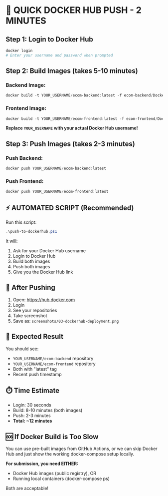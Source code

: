 # 🚀 QUICK DOCKER HUB PUSH - 2 MINUTES

## Step 1: Login to Docker Hub
```powershell
docker login
# Enter your username and password when prompted
```

## Step 2: Build Images (takes 5-10 minutes)

### Backend Image:
```powershell
docker build -t YOUR_USERNAME/ecom-backend:latest -f ecom-backend/Dockerfile .
```

### Frontend Image:
```powershell
docker build -t YOUR_USERNAME/ecom-frontend:latest -f ecom-frontend/Dockerfile .
```

**Replace `YOUR_USERNAME` with your actual Docker Hub username!**

## Step 3: Push Images (takes 2-3 minutes)

### Push Backend:
```powershell
docker push YOUR_USERNAME/ecom-backend:latest
```

### Push Frontend:
```powershell
docker push YOUR_USERNAME/ecom-frontend:latest
```

## ⚡ AUTOMATED SCRIPT (Recommended)

Run this script:
```powershell
.\push-to-dockerhub.ps1
```

It will:
1. Ask for your Docker Hub username
2. Login to Docker Hub
3. Build both images
4. Push both images
5. Give you the Docker Hub link

## 📸 After Pushing

1. Open: https://hub.docker.com
2. Login
3. See your repositories
4. Take screenshot
5. Save as: `screenshots/03-dockerhub-deployment.png`

## 🎯 Expected Result

You should see:
- `YOUR_USERNAME/ecom-backend` repository
- `YOUR_USERNAME/ecom-frontend` repository
- Both with "latest" tag
- Recent push timestamp

## ⏱️ Time Estimate

- Login: 30 seconds
- Build: 8-10 minutes (both images)
- Push: 2-3 minutes
- **Total: ~12 minutes**

## 🆘 If Docker Build is Too Slow

You can use pre-built images from GitHub Actions, or we can skip Docker Hub and just show the working docker-compose setup locally.

**For submission, you need EITHER:**
- Docker Hub images (public registry), OR
- Running local containers (docker-compose ps)

Both are acceptable!
